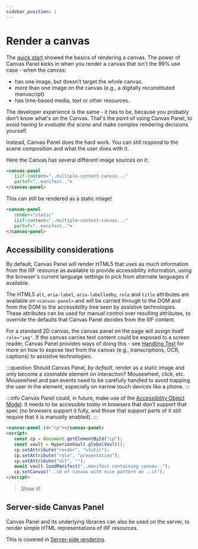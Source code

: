 ```yaml
---
sidebar_position: 1
---
```


# Render a canvas

The [quick start](../intro) showed the basics of rendering a canvas. The power of Canvas Panel kicks in when you render a canvas that isn't the 99% use case - when the canvas:

 - has one image, but doesn't target the whole canvas.
 - more than one image on the canvas (e.g., a digitally reconstituted manuscript)
 - has time-based media, text or other resources.

The developer experience is the same - it has to be, because you probably don't know what's on the Canvas. That's the point of using Canvas Panel, to avoid having to _evaluate the scene_ and make complex rendering decisions yourself. 

Instead, Canvas Panel does the hard work. You can still _respond_ to the scene composition and what the user does with it.

Here the Canvas has several different image sources on it:

```html
<canvas-panel
   iiif-content="..multiple-content-canvas..."
   partof="..manifest..">
</canvas-panel>
```

This can still be rendered as a static image!


```html
<canvas-panel
   render="static"
   iiif-content="..multiple-content-canvas..."
   partof="..manifest..">
</canvas-panel>
```

## Accessibility considerations

By default, Canvas Panel will render HTML5 that uses as much information from the IIIF resource as available to provide accessibility information, using the browser's current language settings to pick from alternate languages if available.

The HTML5 `alt`, `aria-label`, `aria-labelledby`, `role` and `title` attributes are available on `<canvas-panel>` and will be carried through to the DOM and from the DOM to the accessibility tree seen by assistive technologies. These attributes can be used for manual control over resulting attributes, to override the defaults that Canvas Panel decides from the IIIF content.

For a standard 2D canvas, the canvas panel on the page will assign itself `role="img"`. If the canvas carries text content could be exposed to a screen reader, Canvas Panel provides ways of doing this - see [Handling Text](./handling-text) for more on how to expose text from the canvas (e.g., transcriptions, OCR, captions) to assisitve technologies.

:::question
Should Canvas Panel, _by default_, render as a static image and only become a zoomable element on interaction? Mousewheel, click, etc. Mousewheel and pan events need to be carefully handled to avoid trapping the user in the element, especially on narrow touch devices like a phone.
:::

:::info
Canvas Panel could, in future, make use of the [Accessibility Object Model](https://wicg.github.io/aom/explainer.html). It needs to be accessible _today_ in browsers that don't support that spec (no browsers support it fully, and those that support parts of it still require that it is manually enabled).
:::


```html title="Telling assistive technologies that the canvas is a decorative element"
<canvas-panel id="cp"></canvas-panel>
<script>
   const cp = document.getElementById("cp");
   const vault = HyperionVault.globalVault();
   cp.setAttribute("render", "static");
   cp.setAttribute("role", "presentation");
   cp.setAttribute("alt", "");
   await vault.loadManifest("..manifest containing canvas..");
   cp.setCanvas("..id of canvas with nice pattern on ..it");
</script>  
```

> Show it!

## Server-side Canvas Panel

Canvas Panel and its underlying libraries can also be used on the server, to render simple HTML representations of IIIF resources.

This is covered in [Server-side rendering](../../docs/applications/server-side).

